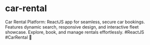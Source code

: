 # car-rental
Car Rental Platform: ReactJS app for seamless, secure car bookings. Features dynamic search, responsive design, and interactive fleet showcase. Explore, book, and manage rentals effortlessly. #ReactJS #CarRental 🚗
